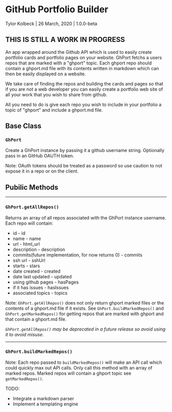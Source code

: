 # GitHub Portfolio Builder

Tylor Kolbeck | 26 March, 2020 | 1.0.0-beta

## THIS IS STILL A WORK IN PROGRESS

An app wrapped around the Github API which is used to easily create portfolio cards and portfolio pages on your website. GhPort fetchs a users repos that are marked with a "ghport" topic. Each ghport repo should contain a ghport.md file with its contents written in markdown which can then be easily displayed on a website.

We take care of finding the repos and building the cards and pages so that if you are not a web developer you can easily create a portfolio web site of all your work that you wish to share from github.

All you need to do is give each repo you wish to include in your portfolio a topic of "ghport" and include a ghport.md file.

## Base Class

### `GhPort`

Create a GhPort instance by passing it a github username string.
Optionally pass in an GitHub OAUTH token.

Note: OAuth tokens should be treated as a password so use caution to not expose it in a repo or on the client.

## Pubilic Methods

---

### `GhPort.getAllRepos()`

Returns an array of all repos associated with the GhPort instance username. Each repo will contain:

- id - id
- name - name
- url - html_url
- description - description
- commits(future implementation, for now returns 0) - commits
- ssh url - sshUrl
- starts - stars
- date created - created
- date last updated - updated
- using github pages - hasPages
- if it has issues - hasIssues
- associated topics - topics

Note:
`GhPort.getAllRepos()` does not only return ghport marked files or the contents of a ghport.md file if it exists. See `GhPort.buildMarkedRepos()` and `GhPort.getMarkedRepos()` for getting repos that are marked with ghport and that contain a ghport.md file.

_`GhPort.getAllRepos()` may be deprecated in a future release so avoid using it to avoid misuse._

---

### `GhPort.buildMarkedRepos()`

Note:
Each repo passed to `buildMarkedRepos()` will make an API call which could quickly max out API calls. Only call this method with an array of marked repos. Marked repos will contain a ghport topic see `getMarkedRepos()`.

TODO:

- Integrate a markdown parser
- Implement a templating engine
